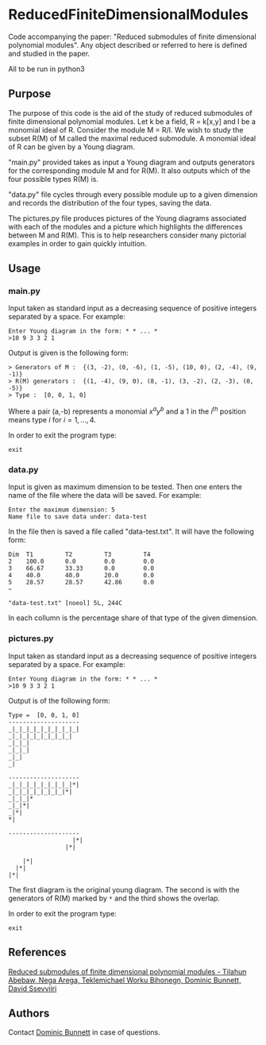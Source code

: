 # ReducedFiniteDimensionalModules

Code accompanying the paper: "Reduced submodules of finite dimensional polynomial modules".
Any object described or referred to here is defined and studied in the paper.

All to be run in python3

## Purpose
The purpose of this code is the aid of the study of reduced submodules of finite dimensional
polynomial modules. Let k be a field, R = k[x,y] and I be a monomial ideal of R. Consider
the module M = R/I. We wish to study the subset R(M) of M called the maximal reduced
submodule. A monomial ideal of R can be given by a Young diagram.

"main.py" provided takes as input a Young diagram and outputs generators for the
corresponding module M and for R(M). It also outputs which of the four possible types R(M)
is.

"data.py" file cycles through every possible module up to a given dimension and records the
distribution of the four types, saving the data.

The pictures.py file produces pictures of the Young diagrams associated with each of the
modules and a picture which highlights the differences between M and R(M). This is to help
researchers consider many pictorial examples in order to gain quickly intuition.

## Usage
### main.py
Input taken as standard input as a decreasing sequence of positive integers separated by a
space. For example:
```
Enter Young diagram in the form: * * ... *
>10 9 3 3 2 1
```
Output is given is the following form:
```
> Generators of M :  {(3, -2), (0, -6), (1, -5), (10, 0), (2, -4), (9, -1)}
> R(M) generators :  {(1, -4), (9, 0), (8, -1), (3, -2), (2, -3), (0, -5)}
> Type :  [0, 0, 1, 0]
```
Where a pair (a,-b) represents a monomial $x^ay^b$ and a 1 in the $i^{th}$ position means
type $i$ for $i = 1,...,4$.

In order to exit the program type:
```
exit
```

### data.py
Input is given as maximum dimension to be tested. Then one enters the name of the file
where the data will be saved. For example:
```
Enter the maximum dimension: 5   
Name file to save data under: data-test
```
In the file then is saved a file called "data-test.txt". It will have the following form:
```
Dim  T1         T2         T3         T4
2    100.0      0.0        0.0        0.0
3    66.67      33.33      0.0        0.0
4    40.0       40.0       20.0       0.0
5    28.57      28.57      42.86      0.0
~                                                                                                                                                             

"data-test.txt" [noeol] 5L, 244C
```
In each collumn is the percentage share of that type of the given dimension.

### pictures.py
Input taken as standard input as a decreasing sequence of positive integers separated by a
space. For example:
```
Enter Young diagram in the form: * * ... *
>10 9 3 3 2 1
```
Output is of the following form:
```
Type =  [0, 0, 1, 0]
--------------------
_|_|_|_|_|_|_|_|_|_|  
_|_|_|_|_|_|_|_|_|  
_|_|_|  
_|_|_|  
_|_|  
_|  

--------------------
_|_|_|_|_|_|_|_|_|*|
_|_|_|_|_|_|_|_|*|
_|_|_|*
_|_|*|
_|*|
*|

--------------------
                  |*|
                |*|

    |*|
  |*|
|*|
```
The first diagram is the original young diagram. The second is with the generators of R(M)
marked by ```*``` and the third shows the overlap.

In order to exit the program type:
```
exit
```

## References
[Reduced submodules of finite dimensional polynomial modules - Tilahun Abebaw, Nega Arega, Teklemichael Worku Bihonegn, Dominic Bunnett, David Ssevviiri]()

## Authors
Contact [Dominic Bunnett](https://sites.google.com/view/bunnett/) in case of questions.
